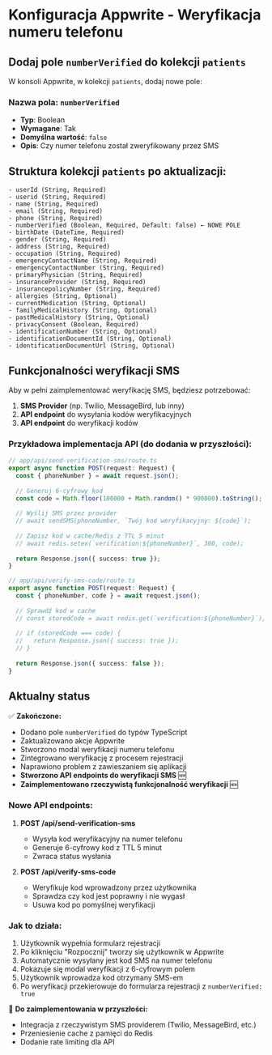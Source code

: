 # Konfiguracja Appwrite - Weryfikacja numeru telefonu

## Dodaj pole `numberVerified` do kolekcji `patients`

W konsoli Appwrite, w kolekcji `patients`, dodaj nowe pole:

### Nazwa pola: `numberVerified`
- **Typ**: Boolean
- **Wymagane**: Tak
- **Domyślna wartość**: `false`
- **Opis**: Czy numer telefonu został zweryfikowany przez SMS

## Struktura kolekcji `patients` po aktualizacji:

```
- userId (String, Required)
- userid (String, Required) 
- name (String, Required)
- email (String, Required)
- phone (String, Required)
- numberVerified (Boolean, Required, Default: false) ← NOWE POLE
- birthDate (DateTime, Required)
- gender (String, Required)
- address (String, Required)
- occupation (String, Required)
- emergencyContactName (String, Required)
- emergencyContactNumber (String, Required)
- primaryPhysician (String, Required)
- insuranceProvider (String, Required)
- insurancepolicyNumber (String, Required)
- allergies (String, Optional)
- currentMedication (String, Optional)
- familyMedicalHistory (String, Optional)
- pastMedicalHistory (String, Optional)
- privacyConsent (Boolean, Required)
- identificationNumber (String, Optional)
- identificationDocumentId (String, Optional)
- identificationDocumentUrl (String, Optional)
```

## Funkcjonalności weryfikacji SMS

Aby w pełni zaimplementować weryfikację SMS, będziesz potrzebować:

1. **SMS Provider** (np. Twilio, MessageBird, lub inny)
2. **API endpoint** do wysyłania kodów weryfikacyjnych
3. **API endpoint** do weryfikacji kodów

### Przykładowa implementacja API (do dodania w przyszłości):

```typescript
// app/api/send-verification-sms/route.ts
export async function POST(request: Request) {
  const { phoneNumber } = await request.json();
  
  // Generuj 6-cyfrowy kod
  const code = Math.floor(100000 + Math.random() * 900000).toString();
  
  // Wyślij SMS przez provider
  // await sendSMS(phoneNumber, `Twój kod weryfikacyjny: ${code}`);
  
  // Zapisz kod w cache/Redis z TTL 5 minut
  // await redis.setex(`verification:${phoneNumber}`, 300, code);
  
  return Response.json({ success: true });
}

// app/api/verify-sms-code/route.ts
export async function POST(request: Request) {
  const { phoneNumber, code } = await request.json();
  
  // Sprawdź kod w cache
  // const storedCode = await redis.get(`verification:${phoneNumber}`);
  
  // if (storedCode === code) {
  //   return Response.json({ success: true });
  // }
  
  return Response.json({ success: false });
}
```

## Aktualny status

✅ **Zakończone:**
- Dodano pole `numberVerified` do typów TypeScript
- Zaktualizowano akcje Appwrite
- Stworzono modal weryfikacji numeru telefonu
- Zintegrowano weryfikację z procesem rejestracji
- Naprawiono problem z zawieszaniem się aplikacji
- **Stworzono API endpoints do weryfikacji SMS** 🆕
- **Zaimplementowano rzeczywistą funkcjonalność weryfikacji** 🆕

### Nowe API endpoints:

1. **POST /api/send-verification-sms**
   - Wysyła kod weryfikacyjny na numer telefonu
   - Generuje 6-cyfrowy kod z TTL 5 minut
   - Zwraca status wysłania

2. **POST /api/verify-sms-code**
   - Weryfikuje kod wprowadzony przez użytkownika
   - Sprawdza czy kod jest poprawny i nie wygasł
   - Usuwa kod po pomyślnej weryfikacji

### Jak to działa:

1. Użytkownik wypełnia formularz rejestracji
2. Po kliknięciu "Rozpocznij" tworzy się użytkownik w Appwrite
3. Automatycznie wysyłany jest kod SMS na numer telefonu
4. Pokazuje się modal weryfikacji z 6-cyfrowym polem
5. Użytkownik wprowadza kod otrzymany SMS-em
6. Po weryfikacji przekierowuje do formularza rejestracji z `numberVerified: true`

🔄 **Do zaimplementowania w przyszłości:**
- Integracja z rzeczywistym SMS providerem (Twilio, MessageBird, etc.)
- Przeniesienie cache z pamięci do Redis
- Dodanie rate limiting dla API
